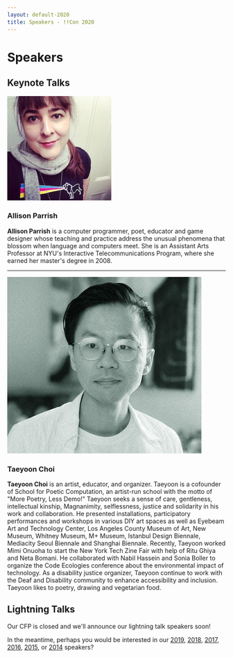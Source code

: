 ```yaml
---
layout: default-2020
title: Speakers - !!Con 2020
---
```


# Speakers

<a name="keynotes" id="keynotes"></a>

## Keynote Talks

<a name="allison-parrish" id="allison-parrish"></a>
<img src="images/speakers/allison-parrish.png" alt="Allison Parrish" class="speaker-img" />

### Allison Parrish

**Allison Parrish** is a computer programmer, poet, educator and game designer whose teaching and practice address the unusual phenomena that blossom when language and computers meet. She is an Assistant Arts Professor at NYU's Interactive Telecommunications Program, where she earned her master's degree in 2008.

---

<a name="taeyoon-choi" id="taeyoon-choi">
<img src="images/speakers/taeyoon-choi.png" alt="Taeyoon Choi" class="speaker-img" />

### Taeyoon Choi

**Taeyoon Choi** is an artist, educator, and organizer. Taeyoon is a cofounder of School for Poetic Computation, an artist-run school with the motto of "More Poetry, Less Demo!" Taeyoon seeks a sense of care, gentleness, intellectual kinship, Magnanimity, selflessness, justice and solidarity in his work and collaboration. He presented installations, participatory performances and workshops in various DIY art spaces as well as Eyebeam Art and Technology Center, Los Angeles County Museum of Art, New Museum, Whitney Museum, M+ Museum, Istanbul Design Biennale, Mediacity Seoul Biennale and Shanghai Biennale. Recently, Taeyoon worked Mimi Onuoha to start the New York Tech Zine Fair with help of Ritu Ghiya and Neta Bomani. He collaborated with Nabil Hassein and Sonia Boller to organize the Code Ecologies conference about the environmental impact of technology. As a disability justice organizer, Taeyoon continue to work with the Deaf and Disability community to enhance accessibility and inclusion. Taeyoon likes to poetry, drawing and vegetarian food.  

## Lightning Talks

Our CFP is closed and we'll announce our lightning talk speakers soon!

In the meantime, perhaps you would be interested in our [2019](2019/speakers.html), [2018](2018/speakers.html), [2017](2017/speakers.html), [2016](2016/speakers.html), [2015](2015/speakers.html), or [2014](2014/speakers.html) speakers? 
